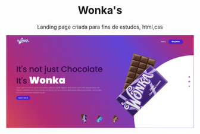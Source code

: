 <h1 align="center">
    Wonka's
</h1>

<div align="center">
<p>Landing page criada para fins de estudos, html,css</p>
<img src="https://github.com/GabyyOliveira/Wonka-s/blob/main/Assets/imgs/Captura%20de%20tela%202023-05-05%20234549.png">
</div>
